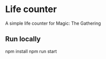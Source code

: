 # Life counter
A simple life counter for Magic: The Gathering


## Run locally
npm install
npm run start